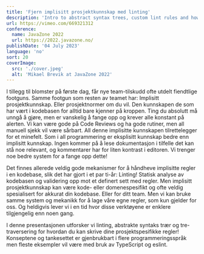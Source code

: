 ```yaml
---
title: 'Fjern implisitt prosjektkunnskap med linting'
description: 'Intro to abstract syntax trees, custom lint rules and how to use it to reduce implicit project knowledge'
url: https://vimeo.com/669321312
conference:
  name: JavaZone 2022
  url: https://2022.javazone.no/
publishDate: '04 July 2023'
language: 'no'
sort: 20
coverImage:
  src: './cover.jpeg'
  alt: 'Mikael Brevik at JavaZone 2022'
---
```


I tillegg til blomster på første dag, får nye team-tilskudd ofte utdelt fiendtlige footguns. Samme footgun som resten av teamet har: Implisitt prosjektkunnskap. Eller prosjektnormer om du vil. Den kunnskapen de som har vært i kodebasen for alltid bare kjenner på kroppen. Ting du absolutt må unngå å gjøre, men er vanskelig å fange opp og krever alle konstant på alerten. Vi kan være gode på Code Reviews og ha gode rutiner, men all manuell sjekk vil være sårbart. All denne implisitte kunnskapen tilrettelegger for et minefelt. Som i all programmering er eksplisitt kunnskap bedre enn implisitt kunnskap. Ingen kommer på å lese dokumentasjon i tilfelle det kan stå noe relevant, og kommentarer har for liten kontrast i editoren. Vi trenger noe bedre system for a fange opp dette!

Det finnes allerede veldig gode mekanismer for å håndheve implisitte regler i en kodebase, slik det har gjort i et par ti-år: Linting! Statisk analyse av kodebasen og validering opp mot et definert sett med regler. Men implisitt prosjektkunnskap kan være kode- eller domenespesifikt og ofte veldig spesialisert for akkurat din kodebase. Eller for ditt team. Men vi kan bruke samme system og mekanikk for å lage våre egne regler, som kun gjelder for oss. Og heldigvis lever vi i en tid hvor disse verktøyene er enklere tilgjengelig enn noen gang.

I denne presentasjonen utforsker vi linting, abstrakte syntaks trær og tre-traversering for hvordan du kan skrive dine prosjektspesifikke regler! Konseptene og tankesettet er gjenbrukbart i flere programmeringsspråk men fleste eksempler vil være med bruk av TypeScript og eslint.
